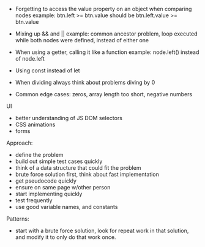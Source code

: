 - Forgetting to access the value property on an object when comparing nodes
    example: btn.left >= btn.value should be btn.left.value >= btn.value

- Mixing up && and ||
    example: common ancestor problem, loop executed while both nodes were defined, instead of either one

- When using a getter, calling it like a function
    example: node.left() instead of node.left

- Using const instead of let
- When dividing always think about problems diving by 0
- Common edge cases: zeros, array length too short, negative numbers

UI
- better understanding of JS DOM selectors
- CSS animations
- forms

Approach:
- define the problem
- build out simple test cases quickly
- think of a data structure that could fit the problem
- brute force solution first, think about fast implementation
- get pseudocode quickly
- ensure on same page w/other person
- start implementing quickly
- test frequently
- use good variable names, and constants


Patterns:
- start with a brute force solution, look for repeat work in that solution, and modify it to only do that work once.
